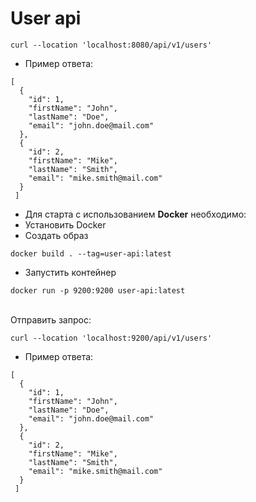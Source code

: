 # User api

```
curl --location 'localhost:8080/api/v1/users'
```

* Пример ответа:

```
[
  {
    "id": 1,
    "firstName": "John",
    "lastName": "Doe",
    "email": "john.doe@mail.com"
  },
  {
    "id": 2,
    "firstName": "Mike",
    "lastName": "Smith",
    "email": "mike.smith@mail.com"
  }
 ]
```

* Для старта с использованием **Docker** необходимо:
* Установить Docker
* Создать образ

```
docker build . --tag=user-api:latest
```

* Запустить контейнер

```
docker run -p 9200:9200 user-api:latest
```

<br/>Отправить запрос:

```
curl --location 'localhost:9200/api/v1/users'
```

* Пример ответа:

```
[
  {
    "id": 1,
    "firstName": "John",
    "lastName": "Doe",
    "email": "john.doe@mail.com"
  },
  {
    "id": 2,
    "firstName": "Mike",
    "lastName": "Smith",
    "email": "mike.smith@mail.com"
  }
 ]
```